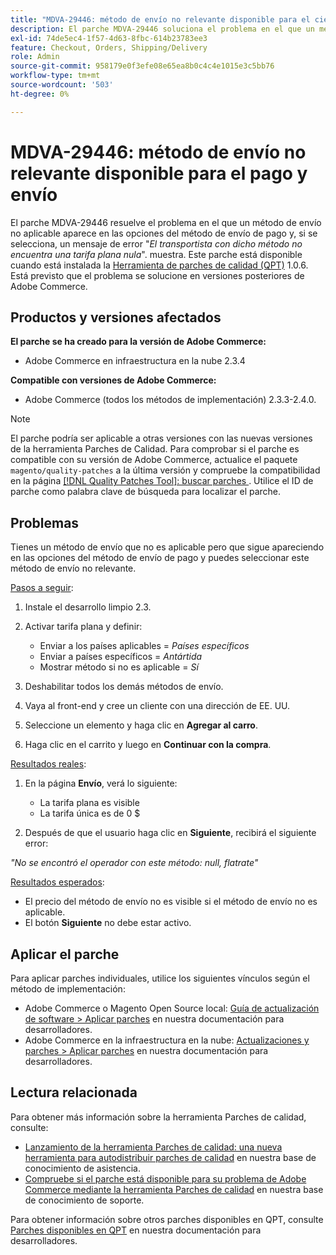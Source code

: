 ```yaml
---
title: "MDVA-29446: método de envío no relevante disponible para el cierre de compra"
description: El parche MDVA-29446 soluciona el problema en el que un método de envío no aplicable aparece en las opciones del método de envío de pago y, si se selecciona, un mensaje de error "*Operador con dicho método no se encuentra nulo, tarifa plana*". muestra. Este parche está disponible cuando está instalada la [Quality Patches Tool (QPT)](/help/announcements/adobe-commerce-announcements/magento-quality-patches-released-new-tool-to-self-serve-quality-patches.md) 1.0.6. Está previsto que el problema se solucione en versiones posteriores de Adobe Commerce.
exl-id: 74de5ec4-1f57-4d63-8fbc-614b23783ee3
feature: Checkout, Orders, Shipping/Delivery
role: Admin
source-git-commit: 958179e0f3efe08e65ea8b0c4c4e1015e3c5bb76
workflow-type: tm+mt
source-wordcount: '503'
ht-degree: 0%

---
```


# MDVA-29446: método de envío no relevante disponible para el pago y envío

El parche MDVA-29446 resuelve el problema en el que un método de envío no aplicable aparece en las opciones del método de envío de pago y, si se selecciona, un mensaje de error &quot;*El transportista con dicho método no encuentra una tarifa plana nula*&quot;. muestra. Este parche está disponible cuando está instalada la [Herramienta de parches de calidad (QPT)](/help/announcements/adobe-commerce-announcements/magento-quality-patches-released-new-tool-to-self-serve-quality-patches.md) 1.0.6. Está previsto que el problema se solucione en versiones posteriores de Adobe Commerce.

## Productos y versiones afectados

**El parche se ha creado para la versión de Adobe Commerce:**

* Adobe Commerce en infraestructura en la nube 2.3.4

**Compatible con versiones de Adobe Commerce:**

* Adobe Commerce (todos los métodos de implementación) 2.3.3-2.4.0.

>[!NOTE]
>
>El parche podría ser aplicable a otras versiones con las nuevas versiones de la herramienta Parches de Calidad. Para comprobar si el parche es compatible con su versión de Adobe Commerce, actualice el paquete `magento/quality-patches` a la última versión y compruebe la compatibilidad en la página [[!DNL Quality Patches Tool]: buscar parches ](https://devdocs.magento.com/quality-patches/tool.html#patch-grid). Utilice el ID de parche como palabra clave de búsqueda para localizar el parche.

## Problemas

Tienes un método de envío que no es aplicable pero que sigue apareciendo en las opciones del método de envío de pago y puedes seleccionar este método de envío no relevante.

<u>Pasos a seguir</u>:

1. Instale el desarrollo limpio 2.3.
1. Activar tarifa plana y definir:

   * Enviar a los países aplicables = *Países específicos*
   * Enviar a países específicos = *Antártida*
   * Mostrar método si no es aplicable = *Sí*

1. Deshabilitar todos los demás métodos de envío.
1. Vaya al front-end y cree un cliente con una dirección de EE. UU.
1. Seleccione un elemento y haga clic en **Agregar al carro**.
1. Haga clic en el carrito y luego en **Continuar con la compra**.

<u>Resultados reales</u>:

1. En la página **Envío**, verá lo siguiente:

   * La tarifa plana es visible
   * La tarifa única es de 0 $
1. Después de que el usuario haga clic en **Siguiente**, recibirá el siguiente error:

*&quot;No se encontró el operador con este método: null, flatrate&quot;*

<u>Resultados esperados</u>:

* El precio del método de envío no es visible si el método de envío no es aplicable.
* El botón **Siguiente** no debe estar activo.

## Aplicar el parche

Para aplicar parches individuales, utilice los siguientes vínculos según el método de implementación:

* Adobe Commerce o Magento Open Source local: [Guía de actualización de software > Aplicar parches](https://devdocs.magento.com/guides/v2.4/comp-mgr/patching/mqp.html) en nuestra documentación para desarrolladores.
* Adobe Commerce en la infraestructura en la nube: [Actualizaciones y parches > Aplicar parches](https://devdocs.magento.com/cloud/project/project-patch.html) en nuestra documentación para desarrolladores.

## Lectura relacionada

Para obtener más información sobre la herramienta Parches de calidad, consulte:

* [Lanzamiento de la herramienta Parches de calidad: una nueva herramienta para autodistribuir parches de calidad](/help/announcements/adobe-commerce-announcements/magento-quality-patches-released-new-tool-to-self-serve-quality-patches.md) en nuestra base de conocimiento de asistencia.
* [Compruebe si el parche está disponible para su problema de Adobe Commerce mediante la herramienta Parches de calidad](/help/support-tools/patches-available-in-qpt-tool/check-patch-for-magento-issue-with-magento-quality-patches.md) en nuestra base de conocimiento de soporte.

Para obtener información sobre otros parches disponibles en QPT, consulte [Parches disponibles en QPT](https://devdocs.magento.com/quality-patches/tool.html#patch-grid) en nuestra documentación para desarrolladores.
